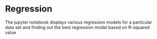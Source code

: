 # Regression
The jupyter notebook displays various regression models for a particular data set and finding out the best regression model based on R-squared value
